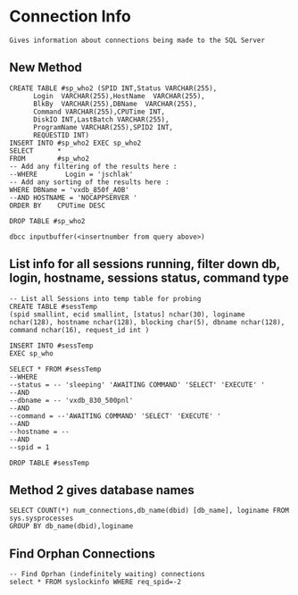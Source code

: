 # Connection Info

    Gives information about connections being made to the SQL Server
    
## New Method

    CREATE TABLE #sp_who2 (SPID INT,Status VARCHAR(255),
          Login  VARCHAR(255),HostName  VARCHAR(255),
          BlkBy  VARCHAR(255),DBName  VARCHAR(255),
          Command VARCHAR(255),CPUTime INT,
          DiskIO INT,LastBatch VARCHAR(255),
          ProgramName VARCHAR(255),SPID2 INT,
          REQUESTID INT)
    INSERT INTO #sp_who2 EXEC sp_who2
    SELECT      *
    FROM        #sp_who2
    -- Add any filtering of the results here :
    --WHERE       Login = 'jschlak'
    -- Add any sorting of the results here :
    WHERE DBName = 'vxdb_850f_AOB'
    --AND HOSTNAME = 'NOCAPPSERVER '
    ORDER BY    CPUTime DESC
     
    DROP TABLE #sp_who2
    
    dbcc inputbuffer(<insertnumber from query above>)
    
    
## List info for all sessions running, filter down db, login, hostname, sessions status, command type

    -- List all Sessions into temp table for probing
    CREATE TABLE #sessTemp
    (spid smallint, ecid smallint, [status] nchar(30), loginame nchar(128), hostname nchar(128), blocking char(5), dbname nchar(128), command nchar(16), request_id int )

    INSERT INTO #sessTemp
    EXEC sp_who

    SELECT * FROM #sessTemp
    --WHERE 
    --status = -- 'sleeping' 'AWAITING COMMAND' 'SELECT' 'EXECUTE' '
    --AND
    --dbname = -- 'vxdb_830_500pnl'            
    --AND           
    --command = --'AWAITING COMMAND' 'SELECT' 'EXECUTE' '
    --AND
    --hostname = --
    --AND
    --spid = 1

    DROP TABLE #sessTemp
    
    
## Method 2 gives database names

    SELECT COUNT(*) num_connections,db_name(dbid) [db_name], loginame FROM sys.sysprocesses
    GROUP BY db_name(dbid),loginame
    
## Find Orphan Connections

    -- Find Oprhan (indefinitely waiting) connections
    select * FROM syslockinfo WHERE req_spid=-2
